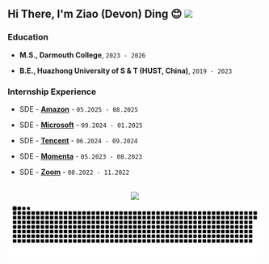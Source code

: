 

## Hi There, I'm Ziao (Devon) Ding 😊 <a href="https://www.linkedin.com/in/ziao-ding/"> <img src="https://img.shields.io/badge/%20Link%20to%20LinkedIn%20-Hire%20Me!%20-blue" /> </a>
### Education
- **M.S., Darmouth College**, `2023 - 2026`
  
- **B.E., Huazhong University of S & T (HUST, China)**, `2019 - 2023`


### Internship Experience

- SDE - [**Amazon**](https://amazon.com) - `05.2025 - 08.2025`
  
- SDE - [**Microsoft**](https://www.microsoft.com/) - `09.2024 - 01.2025`
- SDE - [**Tencent**](https://www.tencent.com/en-us/) - `06.2024 - 09.2024`
- SDE - [**Momenta**](https://www.momenta.cn/en/) - `05.2023 - 08.2023`
- SDE - [**Zoom**](https://www.zoom.com/) - `08.2022 - 11.2022`


<br>
<div align="center">
<a href="https://github.com/dingziao">
<img src="https://skillicons.dev/icons?i=java,python,go,typescript,javascript,aws,azure,github,maven,npm,mysql,dynamodb,mongodb,react,vue,nodejs&perline=8" />
</a>
</div>




<!-- snake -->
<picture>
  <source media="(prefers-color-scheme: dark)" srcset="https://github.com/dingziao/dingziao/blob/output/github-snake-dark.svg" />
  <source media="(prefers-color-scheme: light)" srcset="https://github.com/dingziao/dingziao/blob/output/github-snake.svg" />
  <img alt="github-snake" src="github-snake.svg" />
</picture>
